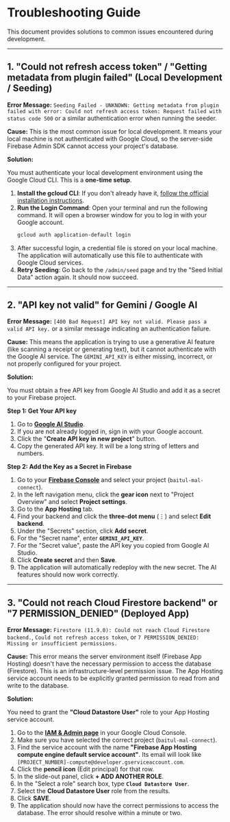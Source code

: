 
# Troubleshooting Guide

This document provides solutions to common issues encountered during development.

---

## 1. "Could not refresh access token" / "Getting metadata from plugin failed" (Local Development / Seeding)

**Error Message:** `Seeding Failed - UNKNOWN: Getting metadata from plugin failed with error: Could not refresh access token: Request failed with status code 500` or a similar authentication error when running the seeder.

**Cause:**
This is the most common issue for local development. It means your local machine is not authenticated with Google Cloud, so the server-side Firebase Admin SDK cannot access your project's database.

**Solution:**

You must authenticate your local development environment using the Google Cloud CLI. This is a **one-time setup**.

1.  **Install the gcloud CLI**: If you don't already have it, [follow the official installation instructions](https://cloud.google.com/sdk/docs/install).
2.  **Run the Login Command**: Open your terminal and run the following command. It will open a browser window for you to log in with your Google account.
    ```bash
    gcloud auth application-default login
    ```
3.  After successful login, a credential file is stored on your local machine. The application will automatically use this file to authenticate with Google Cloud services.
4.  **Retry Seeding**: Go back to the `/admin/seed` page and try the "Seed Initial Data" action again. It should now succeed.

---

## 2. "API key not valid" for Gemini / Google AI

**Error Message:** `[400 Bad Request] API key not valid. Please pass a valid API key.` or a similar message indicating an authentication failure.

**Cause:**
This means the application is trying to use a generative AI feature (like scanning a receipt or generating text), but it cannot authenticate with the Google AI service. The `GEMINI_API_KEY` is either missing, incorrect, or not properly configured for your project.

**Solution:**

You must obtain a free API key from Google AI Studio and add it as a secret to your Firebase project.

**Step 1: Get Your API key**

1.  Go to **[Google AI Studio](https://aistudio.google.com/app/apikey)**.
2.  If you are not already logged in, sign in with your Google account.
3.  Click the "**Create API key in new project**" button.
4.  Copy the generated API key. It will be a long string of letters and numbers.

**Step 2: Add the Key as a Secret in Firebase**

1.  Go to your **[Firebase Console](https://console.firebase.google.com/)** and select your project (`baitul-mal-connect`).
2.  In the left navigation menu, click the **gear icon** next to "Project Overview" and select **Project settings**.
3.  Go to the **App Hosting** tab.
4.  Find your backend and click the **three-dot menu** (⋮) and select **Edit backend**.
5.  Under the "Secrets" section, click **Add secret**.
6.  For the "Secret name", enter **`GEMINI_API_KEY`**.
7.  For the "Secret value", paste the API key you copied from Google AI Studio.
8.  Click **Create secret** and then **Save**.
9.  The application will automatically redeploy with the new secret. The AI features should now work correctly.

---

## 3. "Could not reach Cloud Firestore backend" or "7 PERMISSION_DENIED" (Deployed App)

**Error Message:** `Firestore (11.9.0): Could not reach Cloud Firestore backend.`, `Could not refresh access token`, or `7 PERMISSION_DENIED: Missing or insufficient permissions.`

**Cause:**
This error means the server environment itself (Firebase App Hosting) doesn't have the necessary permission to access the database (Firestore). This is an infrastructure-level permission issue. The App Hosting service account needs to be explicitly granted permission to read from and write to the database.

**Solution:**

You need to grant the **"Cloud Datastore User"** role to your App Hosting service account.

1.  Go to the **[IAM & Admin page](https://console.cloud.google.com/iam-admin/iam)** in your Google Cloud Console.
2.  Make sure you have selected the correct project (`baitul-mal-connect`).
3.  Find the service account with the name **"Firebase App Hosting compute engine default service account"**. Its email will look like `[PROJECT_NUMBER]-compute@developer.gserviceaccount.com`.
4.  Click the **pencil icon** (Edit principal) for that row.
5.  In the slide-out panel, click **+ ADD ANOTHER ROLE**.
6.  In the "Select a role" search box, type **`Cloud Datastore User`**.
7.  Select the **Cloud Datastore User** role from the results.
8.  Click **SAVE**.
9.  The application should now have the correct permissions to access the database. The error should resolve within a minute or two.
